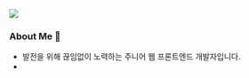 <img src="https://capsule-render.vercel.app/api?type=egg&color=random&height=300&section=header&text=JISEOG PARK%20render&fontSize=90" />

### About Me 👋
- 발전을 위해 끊임없이 노력하는 주니어 웹 프론트엔드 개발자입니다.
- 
<!--
**ralph601/ralph601** is a ✨ _special_ ✨ repository because its `README.md` (this file) appears on your GitHub profile.

Here are some ideas to get you started:

- 🔭 I’m currently working on ...
- 🌱 I’m currently learning ...
- 👯 I’m looking to collaborate on ...
- 🤔 I’m looking for help with ...
- 💬 Ask me about ...
- 📫 How to reach me: ...
- 😄 Pronouns: ...
- ⚡ Fun fact: ...
-->
